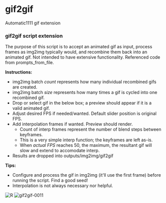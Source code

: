 # gif2gif
Automatic1111 gif extension

### gif2gif script extension

The purpose of this script is to accept an animated gif as input, process frames as img2img typically would, and recombine them back into an animated gif. Not intended to have extensive functionality. Referenced code from prompts_from_file.

**Instructions:**
 - img2img batch *count* represents how many individual recombined gifs are created.
 - img2img batch *size* represents how many times a gif is cycled into one recombined gif.
 - Drop or select gif in the below box; a preview should appear if it is a valid animated gif.
 - Adjust desired FPS if needed/wanted. Default slider position is original FPS.
 - Add interpolation frames if wanted. Preview should render.
   - Count of interp frames represent the number of blend steps between keyframes.
   - This is a very simple interp function; the keyframes are left as-is.
   - When *actual FPS* reaches 50, the maximum, the resultant gif will slow and extend to accomodate interp.
 - Results are dropped into outputs/img2img/gif2gif

**Tips:**
 - Configure and process the gif in img2img (it'll use the first frame) before running the script. Find a good seed!
 - Interpolation is not always necessary nor helpful.

![R](https://user-images.githubusercontent.com/93007558/216517487-542271b1-6fdb-4e54-a261-e500f5cc5c7a.gif) ![gif2gif-0011](https://user-images.githubusercontent.com/93007558/216517468-ce188729-5472-4558-a1bc-4059af1e0bc4.gif)
